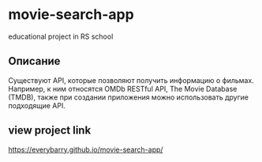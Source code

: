 # movie-search-app
educational project in RS school

## Описание
Существуют API, которые позволяют получить информацию о фильмах. 
Например, к ним относятся OMDb RESTful API, The Movie Database (TMDB), также при создании приложения можно использовать другие подходящие API.

## view project link
https://everybarry.github.io/movie-search-app/
